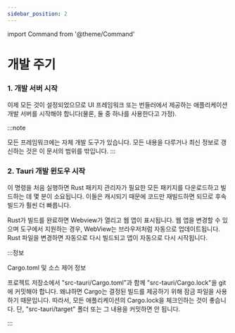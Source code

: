 ```yaml
---
sidebar_position: 2
---
```


import Command from '@theme/Command'

# 개발 주기

### 1. 개발 서버 시작

이제 모든 것이 설정되었으므로 UI 프레임워크 또는 번들러에서 제공하는 애플리케이션 개발 서버를 시작해야 합니다(물론, 둘 중 하나를 사용한다고 가정).

:::note

모든 프레임워크에는 자체 개발 도구가 있습니다. 모든 내용을 다루거나 최신 정보로 갱신하는 것은 이 문서의 범위를 밖입니다.
:::

### 2. Tauri 개발 윈도우 시작

<Command name="dev" />

이 명령을 처음 실행하면 Rust 패키지 관리자가 필요한 모든 패키지를 다운로드하고 빌드하는 데 몇 분이 소요됩니다. 이들은 캐시되기 때문에 코드만 재빌드하면 되므로 후속 빌드가 훨씬 더 빠릅니다.

Rust가 빌드를 완료하면 Webview가 열리고 웹 앱이 표시됩니다. 웹 앱을 변경할 수 있으며 도구에서 지원하는 경우, WebView는 브라우저처럼 자동으로 업데이트됩니다. Rust 파일을 변경하면 자동으로 다시 빌드되고 앱이 자동으로 다시 시작됩니다.

:::정보 

Cargo.toml 및 소스 제어 정보

프로젝트 저장소에서 "src-tauri/Cargo.toml"과 함께 "src-tauri/Cargo.lock"을 git에 커밋해야 합니다. 왜냐하면 Cargo는 결정된 빌드를 제공하기 위해 잠금 파일을 사용하기 때문입니다. 따라서, 모든 애플리케이션의 Cargo.lock을 체크인하는 것이 좋습니다. 단, "src-tauri/target" 폴더 또는 그 내용을 커밋하면 안 됩니다.

:::
